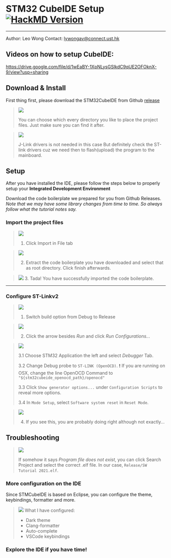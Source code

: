 # STM32 CubeIDE Setup [![HackMD Version](https://img.shields.io/badge/Made%20with-HackMD-1f425f.svg)](https://hackmd.io/EKwF2Tc8TWK7X9p48fZfXw)

---

Author: Leo Wong
Contact: lywongav@connect.ust.hk

## Videos on how to setup CubeIDE:
https://drive.google.com/file/d/1wEaBY-1XpNLysGSlkdC9qUE2OFOknX-9/view?usp=sharing

## Download & Install

First thing first, please download the STM32CubeIDE from Github [release](https://github.com/UST-Robotics-Team/Software-Tutorial-2022/releases/tag/Installer)

> ![](https://i.imgur.com/s3DFKCY.png)
> 
> You can choose which every directory you like to place the project files. Just make sure you can find it after.

> ![](https://i.imgur.com/huv0HIY.png)
> 
> J-Link drivers is not needed in this case
> But definitely check the ST-link drivers cuz we need then to flash(upload) the program to the mainboard.

## Setup

After you have installed the IDE, please follow the steps below to properly setup your **Integrated Development Environment**

Download the code boilerplate we prepared for you from Github Releases.
_Note that we may have some library changes from time to time. So always follow what the tutorial notes say._

### Import the project files

> ![](https://i.imgur.com/eEuOorp.jpg)
>
> 1. Click Import in File tab

> ![](https://i.imgur.com/cTfTDIK.jpg)
> 
> 2. Extract the code boilerplate you have downloaded and select that as root directory. Click finish afterwards.

> ![](https://i.imgur.com/fjDdL1M.jpg)
> 3. Tada! You have successfully imported the code boilerplate.

---

### Configure ST-Linkv2

> ![](https://i.imgur.com/TNJrgms.png)
>
> 1. Switch build option from Debug to Release

> ![](https://i.imgur.com/8XwVtFQ.png)
>
> 2. Click the arrow besides _Run_ and click _Run Configurations..._

> ![](https://i.imgur.com/AtQTnB6.png)
> 
> 3.1 Choose STM32 Application the left and select _Debugger_ Tab.
> 
> 3.2 Change Debug probe to `ST-LINK (OpenOCD)`. :heavy_exclamation_mark: If you are running on OSX, change the line OpenOCD Command to `"${stm32cubeide_openocd_path}/openocd"`
> 
> 3.3 Click `Show generator options...` under `Configuration Scripts` to reveal more options.
> 
> 3.4 In `Mode Setup`, select `Software system reset` in `Reset Mode`.

> ![](https://i.imgur.com/Wa5m30S.png)
> 
> 4. If you see this, you are probably doing right although not exactly...

## Troubleshooting
> ![](https://i.imgur.com/RFDg47S.png)
>
> If somehow it says *Program file does not exist*, you can click Search Project and select the correct .elf file. In our case, `Release/SW Tutorial 2021.elf`.
### More configuration on the IDE

Since STMCubeIDE is based on Eclipse, you can configure the theme, keybindings, formatter and more.

> ![](https://i.imgur.com/jeWyQcS.png)
> What I have configured:
>
> - Dark theme
> - Clang-formatter
> - Auto-complete
> - VSCode keybindings

### Explore the IDE if you have time!
